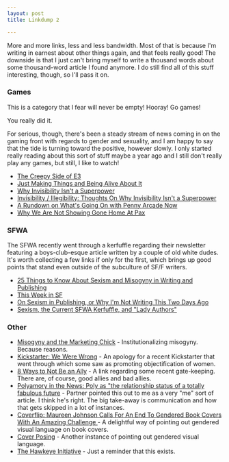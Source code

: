 ```yaml
---
layout: post
title: Linkdump 2

---
```


More and more links, less and less bandwidth.  Most of that is because I'm
writing in earnest about other things again, and that feels really good!  The
downside is that I just can't bring myself to write a thousand words about some
thousand-word article I found anymore.  I do still find all of this stuff
interesting, though, so I'll pass it on.

### Games

This is a category that I fear will never be empty!  Hooray!  Go games!

You really did it.

For serious, though, there's been a steady stream of news coming in on the
gaming front with regards to gender and sexuality, and I am happy to say that
the tide is turning toward the positive, however slowly.  I only started really
reading about this sort of stuff maybe a year ago and I still don't really play
any games, but still, I like to watch!

* [The Creepy Side of E3][1]
* [Just Making Things and Being Alive About It][2]
* [Why Invisibility Isn't a Superpower][3]
* [Invisibility / Illegibility: Thoughts On Why Invisibility Isn't a
  Superpower][4]
* [A Rundown on What's Going On with Penny Arcade Now][5]
* [Why We Are Not Showing Gone Home At Pax][6]

### SFWA

The SFWA recently went through a kerfuffle regarding their newsletter featuring
a boys-club-esque article written by a couple of old white dudes.  It's worth
collecting a few links if only for the first, which brings up good points that
stand even outside of the subculture of SF/F writers.

* [25 Things to Know About Sexism and Misogyny in Writing and Publishing][11]
* [This Week in SF][12]
* [On Sexism in Publishing, or Why I'm Not Writing This Two Days Ago][13]
* [Sexism, the Current SFWA Kerfuffle, and "Lady Authors"][14]

### Other

* [Misogyny and the Marketing Chick][7] - Institutionalizing misogyny.  Because
  reasons.
* [Kickstarter: We Were Wrong][8] - An apology for a recent Kickstarter that
  went through which some saw as promoting objectification of women.
* [8 Ways to Not Be an Ally][9] - A link regarding some recent gate-keeping.
  There are, of course, good allies and bad allies.
* [Polyamory in the News: Poly as "the relationship status of a totally fabulous
  future][10] - Partner pointed this out to me as a very "me" sort of article.
  I think he's right.  The big take-away is communication and how that gets
  skipped in a lot of instances.
* [Coverflip: Maureen Johnson Calls For An End To Gendered Book Covers With An
  Amazing Challenge ][15] - A delightful way of pointing out gendered visual
  language on book covers.
* [Cover Posing][16] - Another instance of pointing out gendered visual
  language.
* [The Hawkeye Initiative][17] - Just a reminder that this exists.

[1]: http://kotaku.com/the-creepy-side-of-e3-513484271
[2]: http://www.polygon.com/features/2013/5/24/4341042/the-queer-games-scene
[3]: http://www.reactionzine.com/why-invisibility-isnt-a-superpower/
[4]: http://theorts.tumblr.com/post/53262160482/invisibility-illegibility-thoughts-on-why
[5]: http://borderhouseblog.com/?p=10995
[6]: http://thefullbrightcompany.com/2013/06/21/why-we-are-not-showing-gone-home-at-pax/
[7]: https://medium.com/about-work/aa49dffc975d
[8]: http://www.kickstarter.com/blog/we-were-wrong
[9]: http://blackgirldangerous.org/new-blog/2013/6/17/8-ways-not-to-be-an-ally
[10]: http://polyinthemedia.blogspot.com/2013/06/poly-as-relationship-status-of-totally.html
[11]: http://terribleminds.com/ramble/2013/06/10/25-things-to-know-about-sexism-misogyny-in-writing-publishing/
[12]: http://www.annaguirre.com/archives/2013/06/02/this-week-in-sf/
[13]: http://www.delilahpaints.blogspot.com/2013/06/on-sexism-in-publishing-or-why-im.html
[14]: http://seanan-mcguire.livejournal.com/513901.html
[15]: http://www.huffingtonpost.com/2013/05/07/coverflip-maureen-johnson_n_3231935.html
[16]: http://www.jimchines.com/cover-posing/
[17]: http://thehawkeyeinitiative.com/

